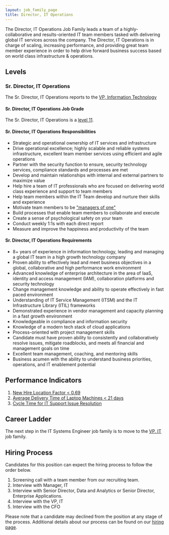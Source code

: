 ```yaml
---
layout: job_family_page
title: Director, IT Operations
---
```


The Director, IT Operations Job Family leads a team of a highly-collaborative and results-oriented IT team members tasked with delivering global IT services across the company. The Director, IT Operations is in charge of scaling, increasing performance, and providing great team member experience in order to help drive forward business success based on world class infrastructure & operations.  

## Levels

### Sr. Director, IT Operations

The Sr. Director, IT Operations reports to the [VP, Information Technology](https://about.gitlab.com/job-families/finance/VP-Information-Technology/)

#### Sr. Director, IT Operations Job Grade

The Sr. Director, IT Operations is a [level 11](https://about.gitlab.com/handbook/total-rewards/compensation/compensation-calculator/#gitlab-job-grades).

#### Sr. Director, IT Operations Responsibilities

- Strategic and operational ownership of IT services and infrastructure
- Drive operational excellence; highly scalable and reliable systems infrastructure, excellent team member services using efficient and agile operations
- Partner with the security function to ensure, security technology services, compliance standards and processes are met
- Develop and maintain relationships with internal and external partners to maximize value
- Help hire a team of IT professionals who are focused on delivering world class experience and support to team members
- Help team members within the IT Team develop and nurture their skills and experience
- Motivate team members to be ["managers of one"](https://about.gitlab.com/handbook/leadership/#managers-of-one)
- Build processes that enable team members to collaborate and execute
- Create a sense of psychological safety on your team
- Conduct weekly 1:1s with each direct report
- Measure and improve the happiness and productivity of the team

#### Sr. Director, IT Operations Requirements

- 8+ years of experience in information technology, leading and managing a global IT team in a high growth technology company
- Proven ability to effectively lead and meet business objectives in a global, collaborative and high performance work environment
- Advanced knowledge of enterprise architecture in the area of IaaS, identity and access management (IAM), collaboration platforms and security technology
- Change management knowledge and ability to operate effectively in fast paced environment
- Understanding of IT Service Management (ITSM) and the  IT Infrastructure Library (ITIL) frameworks
- Demonstrated experience in vendor management and capacity planning in a fast growth environment
- Knowledgeable in compliance and information security
- Knowledge of a modern tech stack of cloud applications
- Process-oriented with project management skills
- Candidate must have proven ability to consistently and collaboratively resolve issues, mitigate roadblocks, and meets all financial and management goals on time
- Excellent team management, coaching, and mentoring skills
- Business acumen with the ability to understand business priorities, operations, and IT enablement potential

## Performance Indicators

1. [New Hire Location Factor < 0.69](https://about.gitlab.com/handbook/business-technology/metrics/#new-hire-location-factor--069)
1. [Average Delivery Time of Laptop Machines < 21 days](https://about.gitlab.com/handbook/business-technology/metrics/#average-delivery-time-of-laptop-machines--21-days)
1. [Cycle Time for IT Support Issue Resolution](https://about.gitlab.com/handbook/business-technology/metrics/#cycle-time-for-it-support-issue-resolution)

## Career Ladder

The next step in the IT Systems Engineer job family is to move to the [VP, IT](/job-families/finance/VP-Information-Technology/) job family.

## Hiring Process

Candidates for this position can expect the hiring process to follow the order below.
1. Screening call with a team member from our recruiting team.
1. Interview with Manager, IT
1. Interview with Senior Director, Data and Analytics or Senior Director, Enterprise Applications.
1. Interview with the VP, IT
1. Interview with the CFO

Please note that a candidate may declined from the position at any stage of the process.
Additional details about our process can be found on our [hiring page](https://about.gitlab.com/handbook/hiring/).

